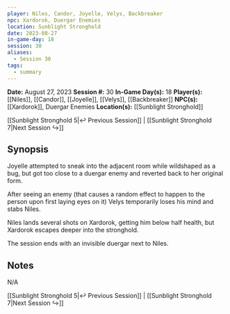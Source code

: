 ```yaml
---
player: Niles, Candor, Joyelle, Velys, Backbreaker
npc: Xardorok, Duergar Enemies
location: Sunblight Stronghold
date: 2023-08-27
in-game-day: 18
session: 30
aliases:
  - Session 30
tags:
  - summary
---
```


**Date:** August 27, 2023
**Session #:** 30
**In-Game Day(s):** 18
**Player(s):** [[Niles]], [[Candor]], [[Joyelle]], [[Velys]], [[Backbreaker]]
**NPC(s):** [[Xardorok]], Duergar Enemies
**Location(s):** [[Sunblight Stronghold]]

[[Sunblight Stronghold 5|↩️ Previous Session]] | [[Sunblight Stronghold 7|Next Session ↪️]]

## Synopsis
Joyelle attempted to sneak into the adjacent room while wildshaped as a bug, but got too close to a duergar enemy and reverted back to her original form. 

After seeing an enemy (that causes a random effect to happen to the person upon first laying eyes on it) Velys temporarily loses his mind and stabs Niles.

Niles lands several shots on Xardorok, getting him below half health, but Xardorok escapes deeper into the stronghold.

The session ends with an invisible duergar next to Niles.

## Notes
N/A

[[Sunblight Stronghold 5|↩️ Previous Session]] | [[Sunblight Stronghold 7|Next Session ↪️]]